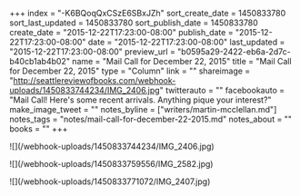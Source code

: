 +++
index = "-K6BQoqQxCSzE6SBxJZh"
sort_create_date = 1450833780
sort_last_updated = 1450833780
sort_publish_date = 1450833780
create_date = "2015-12-22T17:23:00-08:00"
publish_date = "2015-12-22T17:23:00-08:00"
date = "2015-12-22T17:23:00-08:00"
last_updated = "2015-12-22T17:23:00-08:00"
preview_url = "b0595a29-2422-eb6a-2d7c-b40cb1ab4b02"
name = "Mail Call for December 22, 2015"
title = "Mail Call for December 22, 2015"
type = "Column"
link = ""
shareimage = "http://seattlereviewofbooks.com/webhook-uploads/1450833744234/IMG_2406.jpg"
twitterauto = ""
facebookauto = "Mail Call! Here's some recent arrivals. Anything pique your interest?"
make_image_tweet = ""
notes_byline = ["writers/martin-mcclellan.md"]
notes_tags = "notes/mail-call-for-december-22-2015.md"
notes_about = ""
books = ""
+++
<p class="image">![](/webhook-uploads/1450833744234/IMG_2406.jpg)</p>
<p class="image">![](/webhook-uploads/1450833759556/IMG_2582.jpg)</p>
<p class="image">![](/webhook-uploads/1450833771072/IMG_2407.jpg)</p>